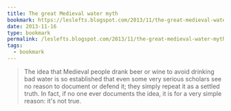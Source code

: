 ```yaml
---
title: The great Medieval water myth
bookmark: https://leslefts.blogspot.com/2013/11/the-great-medieval-water-myth.html
date: 2013-11-16
type: bookmark
permalink: /leslefts.blogspot.com/2013/11/the-great-medieval-water-myth.html
tags:
  - bookmark
---
```

> The idea that Medieval people drank beer or wine to avoid drinking bad water is so established that even some very serious scholars see no reason to document or defend it; they simply repeat it as a settled truth. In fact, if no one ever documents the idea, it is for a very simple reason: it's not true.

